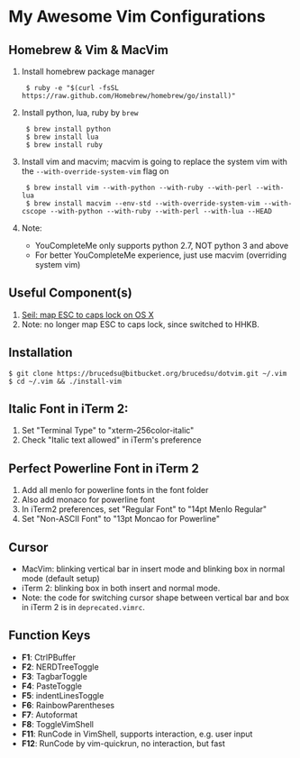 # My Awesome Vim Configurations

## Homebrew & Vim & MacVim

1. Install homebrew package manager

        $ ruby -e "$(curl -fsSL https://raw.github.com/Homebrew/homebrew/go/install)"

2. Install python, lua, ruby by `brew`

        $ brew install python
        $ brew install lua
        $ brew install ruby

3. Install vim and macvim; macvim is going to replace the system vim with
the `--with-override-system-vim` flag on

        $ brew install vim --with-python --with-ruby --with-perl --with-lua
        $ brew install macvim --env-std --with-override-system-vim --with-cscope --with-python --with-ruby --with-perl --with-lua --HEAD

4. Note:

    * YouCompleteMe only supports python 2.7, NOT python 3 and above
    * For better YouCompleteMe experience, just use macvim (overriding system vim)

## Useful Component(s)

1. [Seil: map ESC to caps lock on OS X](https://pqrs.org/macosx/keyremap4macbook/seil.html "Seil")
2. Note: no longer map ESC to caps lock, since switched to HHKB.

## Installation

    $ git clone https://brucedsu@bitbucket.org/brucedsu/dotvim.git ~/.vim
    $ cd ~/.vim && ./install-vim

## Italic Font in iTerm 2:

1. Set "Terminal Type" to "xterm-256color-italic"
2. Check "Italic text allowed" in iTerm's preference

## Perfect Powerline Font in iTerm 2

1. Add all menlo for powerline fonts in the font folder
2. Also add monaco for powerline font
2. In iTerm2 preferences, set "Regular Font" to "14pt Menlo Regular"
3. Set "Non-ASCII Font" to "13pt Moncao for Powerline"

## Cursor

* MacVim: blinking vertical bar in insert mode and blinking box in normal mode (default setup)
* iTerm 2: blinking box in both insert and normal mode.
* Note: the code for switching cursor shape between vertical bar and box in iTerm 2 is in `deprecated.vimrc`.

## Function Keys

* __F1__: CtrlPBuffer
* __F2__: NERDTreeToggle
* __F3__: TagbarToggle
* __F4__: PasteToggle
* __F5__: indentLinesToggle
* __F6__: RainbowParentheses
* __F7__: Autoformat
* __F8__: ToggleVimShell
* __F11__: RunCode in VimShell, supports interaction, e.g. user input
* __F12__: RunCode by vim-quickrun, no interaction, but fast
